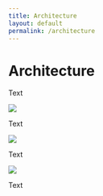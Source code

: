 ```yaml
---
title: Architecture
layout: default
permalink: /architecture
---
```


# Architecture

Text

![](../images/guidelines/design1.png)

Text

![](../images/guidelines/design2.png)

Text

![](../images/guidelines/design3.png)

Text
